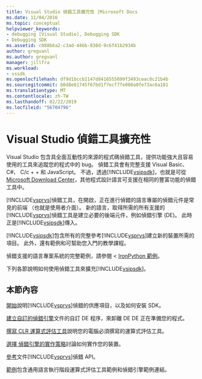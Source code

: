 ```yaml
---
title: Visual Studio 偵錯工具擴充性 |Microsoft Docs
ms.date: 11/04/2016
ms.topic: conceptual
helpviewer_keywords:
- debugging [Visual Studio], Debugging SDK
- Debugging SDK
ms.assetid: c088b6a2-c3ad-446b-830d-9c6f41b2934b
author: gregvanl
ms.author: gregvanl
manager: jillfra
ms.workload:
- vssdk
ms.openlocfilehash: df9d1bccb2147d8416555099f3493ceac8c21b4b
ms.sourcegitcommit: b0d8e61745f67bd1f7ecf7fe080a0fe73ac6a181
ms.translationtype: MT
ms.contentlocale: zh-TW
ms.lasthandoff: 02/22/2019
ms.locfileid: "56704796"
---
```

# <a name="visual-studio-debugger-extensibility"></a>Visual Studio 偵錯工具擴充性
Visual Studio 包含具全面互動性的來源的程式碼偵錯工具，提供功能強大且容易使用的工具來追蹤您的程式中的 bug。 偵錯工具會有完整支援 Visual Basic、 C#、 C/c + + 和 JavaScript。 不過，透過[!INCLUDE[vsipsdk](../../extensibility/includes/vsipsdk_md.md)]，也就是可從[Microsoft Download Center](http://go.microsoft.com/fwlink/?LinkId=214453)，其他程式設計語言可支援在相同的豐富功能的偵錯工具中。

 [!INCLUDE[vsprvs](../../code-quality/includes/vsprvs_md.md)]偵錯工具，在開啟，正在進行偵錯的語言專屬的偵錯元件是常見的前端 （也就是使用者介面）。 新的語言，取得所需的所有支援的[!INCLUDE[vsprvs](../../code-quality/includes/vsprvs_md.md)]偵錯工具是建立必要的後端元件，例如偵錯引擎 (DE)。 此時正是[!INCLUDE[vsipsdk](../../extensibility/includes/vsipsdk_md.md)]傳入。

 [!INCLUDE[vsipsdk](../../extensibility/includes/vsipsdk_md.md)]包含所有的完整參考[!INCLUDE[vsprvs](../../code-quality/includes/vsprvs_md.md)]建立新的裝置所需的項目。 此外，還有範例和可幫助您入門的教學課程。

 偵錯支援的語言專案系統的完整範例，請參閱 < [IronPython 範例](https://www.microsoft.com/download/details.aspx?id=55984)。

 下列各節說明如何使用偵錯工具來擴充[!INCLUDE[vsipsdk](../../extensibility/includes/vsipsdk_md.md)]。

## <a name="in-this-section"></a>本節內容
 [開始](../../extensibility/debugger/getting-started-with-debugger-extensibility.md)說明[!INCLUDE[vsprvs](../../code-quality/includes/vsprvs_md.md)]偵錯的供應項目，以及如何安裝 SDK。

 [建立自訂的偵錯引擎](../../extensibility/debugger/creating-a-custom-debug-engine.md)文件的自訂 DE 程序，來卸離 DE DE 正在準備您的程式。

 [撰寫 CLR 運算式評估工具](../../extensibility/debugger/writing-a-common-language-runtime-expression-evaluator.md)說明您的電腦必須撰寫的運算式評估工具。

 [選擇 偵錯引擎的實作策略](../../extensibility/debugger/choosing-a-debug-engine-implementation-strategy.md)討論如何實作您的裝置。

 [參考](../../extensibility/debugger/reference/reference-visual-studio-debugging-apis.md)文件[!INCLUDE[vsprvs](../../code-quality/includes/vsprvs_md.md)]偵錯 API。

 [範例](../../extensibility/debugger/visual-studio-debugging-samples.md)包含通用語言執行階段運算式評估工具範例和偵錯引擎範例連結。
